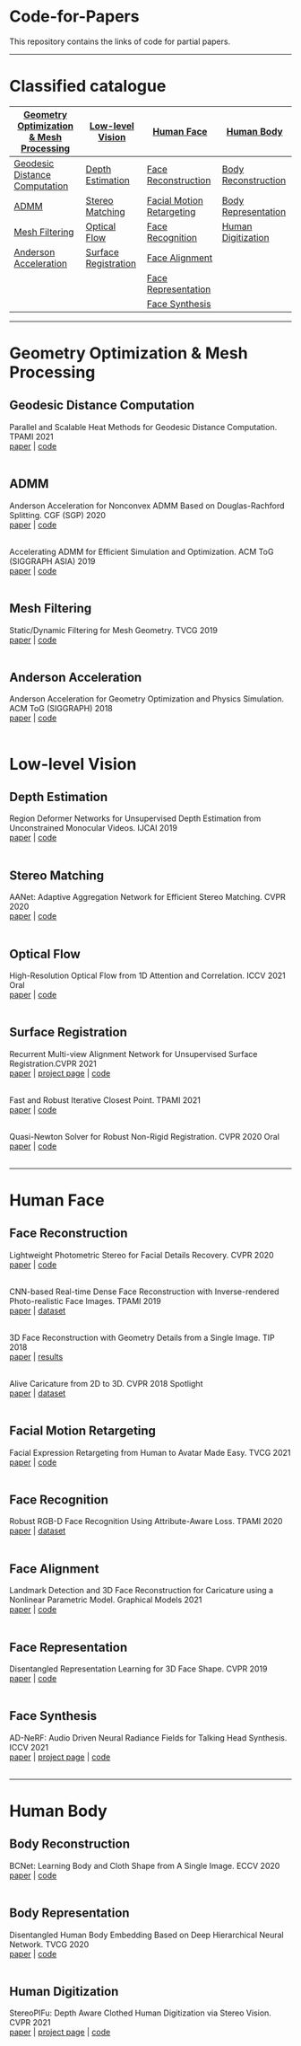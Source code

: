 # Code-for-Papers
This repository contains the links of code for partial papers.

------

# Classified catalogue

| [Geometry Optimization & Mesh Processing](#GeometryOpt) | [Low-level Vision](#Low-level) | [Human Face](#Face) | [Human Body](#Body) |
| ---- | ---- | ---- | ---- |
| [Geodesic Distance Computation](#GeodesicDistance) | [Depth Estimation](#DepthEstimation) | [Face Reconstruction](#FaceReconstruction) | [Body Reconstruction](#BodyReconstruction) |
| [ADMM](#ADMMs) | [Stereo Matching](#StereoMatching) | [Facial Motion Retargeting](#FaceRetargeting) | [Body Representation](#BodyRepresentation) |
| [Mesh Filtering](#MeshFiltering) | [Optical Flow](#OpticalFlow) | [Face Recognition](#FaceRecognition) | [Human Digitization](#HumanDigitization) |
| [Anderson Acceleration](#AndersonAcceleration) | [Surface Registration](#Registration) | [Face Alignment](#FaceAlignment) | |
| |  | [Face Representation](#FaceRepresentation) | |
| |  | [Face Synthesis](#FaceSynthesis) | |

------
<a name="GeometryOpt"/>

# Geometry Optimization & Mesh Processing

<a name="GeodesicDistance"/>

## Geodesic Distance Computation

Parallel and Scalable Heat Methods for Geodesic Distance Computation. TPAMI 2021<br>
[paper](https://arxiv.org/abs/1812.06060) | [code](https://github.com/bldeng/ParaHeat)<br><br>

<a name="ADMMs"/>

## ADMM

Anderson Acceleration for Nonconvex ADMM Based on Douglas-Rachford Splitting. CGF (SGP) 2020<br>
[paper](https://arxiv.org/abs/2006.14539) | [code](https://github.com/YuePengUSTC/AADR)<br><br>

Accelerating ADMM for Efficient Simulation and Optimization. ACM ToG (SIGGRAPH ASIA) 2019<br>
[paper](https://arxiv.org/abs/1909.00470) | [code](https://github.com/bldeng/AA-ADMM)<br><br>

<a name="MeshFiltering"/>

## Mesh Filtering

Static/Dynamic Filtering for Mesh Geometry. TVCG 2019<br>
[paper](https://arxiv.org/abs/1712.03574) | [code](https://github.com/bldeng/MeshSDFilter)<br><br>

<a name="AndersonAcceleration"/>

## Anderson Acceleration

Anderson Acceleration for Geometry Optimization and Physics Simulation. ACM ToG (SIGGRAPH) 2018<br>
[paper](https://arxiv.org/abs/1805.05715) | [code](https://github.com/bldeng/AASolver)<br><br>

<a name="Low-level"/>

# Low-level Vision

<a name="DepthEstimation"/>

## Depth Estimation

Region Deformer Networks for Unsupervised Depth Estimation from Unconstrained Monocular Videos. IJCAI 2019<br>
[paper](https://arxiv.org/abs/1902.09907) | [code](https://github.com/haofeixu/rdn4depth)<br><br>

<a name="StereoMatching"/>

## Stereo Matching

AANet: Adaptive Aggregation Network for Efficient Stereo Matching. CVPR 2020<br>
[paper](https://arxiv.org/abs/2004.09548) | [code](https://github.com/haofeixu/aanet)<br><br>

<a name="OpticalFlow"/>

## Optical Flow

High-Resolution Optical Flow from 1D Attention and Correlation. ICCV 2021 Oral<br>
[paper](https://arxiv.org/abs/2104.13918) | [code]()<br><br>

<a name="Registration"/>

## Surface Registration

Recurrent Multi-view Alignment Network for Unsupervised Surface Registration.CVPR 2021<br>
[paper](https://arxiv.org/abs/2011.12104) | [project page](https://wanquanf.github.io/RMA-Net.html) | [code](https://github.com/WanquanF/RMA-Net)<br><br>

Fast and Robust Iterative Closest Point. TPAMI 2021<br>
[paper](https://arxiv.org/abs/2007.07627) | [code](https://github.com/yaoyx689/Fast-Robust-ICP)<br><br>

Quasi-Newton Solver for Robust Non-Rigid Registration. CVPR 2020 Oral<br>
[paper](https://arxiv.org/abs/2004.04322) | [code](https://github.com/Juyong/Fast_RNRR)<br><br>

------

<a name="Face"/>

# Human Face

<a name="FaceReconstruction"/>

## Face Reconstruction

Lightweight Photometric Stereo for Facial Details Recovery. CVPR 2020<br>
[paper](https://arxiv.org/abs/2003.12307) | [code](https://github.com/Juyong/FacePSNet)<br><br>

CNN-based Real-time Dense Face Reconstruction with Inverse-rendered Photo-realistic Face Images. TPAMI 2019<br>
[paper](https://arxiv.org/abs/1708.00980) | [dataset](https://github.com/Juyong/3DFace)<br><br>

3D Face Reconstruction with Geometry Details from a Single Image. TIP 2018<br>
[paper](https://arxiv.org/abs/1702.05619) | [results](https://github.com/Juyong/SingleImageReconstruction)<br><br>

Alive Caricature from 2D to 3D. CVPR 2018 Spotlight<br>
[paper](https://arxiv.org/abs/1803.06802) | [dataset](https://github.com/QianyiWu/Caricature-Data)<br><br>

<a name="FaceRetargeting"/>

## Facial Motion Retargeting

Facial Expression Retargeting from Human to Avatar Made Easy. TVCG 2021<br>
[paper](https://arxiv.org/abs/2008.05110) | [code](https://github.com/kychern/FacialRetargeting)<br><br>

<a name="FaceRecognition"/>

## Face Recognition

Robust RGB-D Face Recognition Using Attribute-Aware Loss. TPAMI 2020<br>
[paper](https://arxiv.org/abs/1811.09847) | [dataset](http://staff.ustc.edu.cn/~juyong/RGBD_dataset.html)<br><br>

<a name="FaceAlignment"/>

## Face Alignment

Landmark Detection and 3D Face Reconstruction for Caricature using a Nonlinear Parametric Model. Graphical Models 2021<br>
[paper](https://arxiv.org/abs/2004.09190) | [code](https://github.com/Juyong/CaricatureFace)<br><br>

<a name="FaceRepresentation"/>

## Face Representation

Disentangled Representation Learning for 3D Face Shape. CVPR 2019<br>
[paper](https://arxiv.org/abs/1902.09887) | [code](https://github.com/zihangJiang/DR-Learning-for-3D-Face)<br><br>

<a name="FaceSynthesis"/>

## Face Synthesis

AD-NeRF: Audio Driven Neural Radiance Fields for Talking Head Synthesis. ICCV 2021<br>
[paper](https://arxiv.org/abs/2103.11078) | [project page](https://yudongguo.github.io/ADNeRF/) | [code](https://github.com/YudongGuo/AD-NeRF)<br><br>

------

<a name="Body"/>

# Human Body

<a name="BodyReconstruction"/>

## Body Reconstruction

BCNet: Learning Body and Cloth Shape from A Single Image. ECCV 2020<br>
[paper](https://arxiv.org/abs/2004.00214) | [code](https://github.com/jby1993/BCNet)<br><br>

<a name="BodyRepresentation"/>

## Body Representation

Disentangled Human Body Embedding Based on Deep Hierarchical Neural Network. TVCG 2020<br>
[paper](https://arxiv.org/abs/1905.05622) | [code](https://github.com/Juyong/DHNN_BodyRepresentation)<br><br>

<a name="HumanDigitization"/>

## Human Digitization

StereoPIFu: Depth Aware Clothed Human Digitization via Stereo Vision. CVPR 2021<br>
[paper](https://arxiv.org/abs/2104.05289) | [project page](https://hy1995.top/StereoPIFuProject/) | [code](https://github.com/CrisHY1995/StereoPIFu_Code)<br><br>

